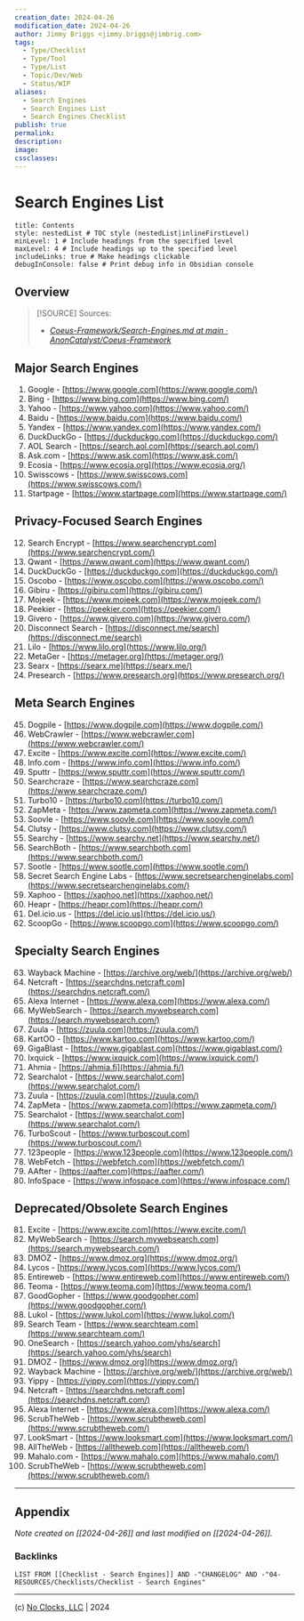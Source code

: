 ```yaml
---
creation_date: 2024-04-26
modification_date: 2024-04-26
author: Jimmy Briggs <jimmy.briggs@jimbrig.com>
tags:
  - Type/Checklist
  - Type/Tool
  - Type/List
  - Topic/Dev/Web
  - Status/WIP
aliases:
  - Search Engines
  - Search Engines List
  - Search Engines Checklist
publish: true
permalink:
description:
image:
cssclasses:
---
```


# Search Engines List

```table-of-contents
title: Contents 
style: nestedList # TOC style (nestedList|inlineFirstLevel)
minLevel: 1 # Include headings from the specified level
maxLevel: 4 # Include headings up to the specified level
includeLinks: true # Make headings clickable
debugInConsole: false # Print debug info in Obsidian console
```

## Overview

> [!SOURCE] Sources:
> - *[Coeus-Framework/Search-Engines.md at main · AnonCatalyst/Coeus-Framework](https://github.com/AnonCatalyst/Coeus-Framework/blob/main/Search-Engines.md)*

## Major Search Engines

1. Google - [https://www.google.com](https://www.google.com/)
2. Bing - [https://www.bing.com](https://www.bing.com/)
3. Yahoo - [https://www.yahoo.com](https://www.yahoo.com/)
4. Baidu - [https://www.baidu.com](https://www.baidu.com/)
5. Yandex - [https://www.yandex.com](https://www.yandex.com/)
6. DuckDuckGo - [https://duckduckgo.com](https://duckduckgo.com/)
7. AOL Search - [https://search.aol.com](https://search.aol.com/)
8. Ask.com - [https://www.ask.com](https://www.ask.com/)
9. Ecosia - [https://www.ecosia.org](https://www.ecosia.org/)
10. Swisscows - [https://www.swisscows.com](https://www.swisscows.com/)
11. Startpage - [https://www.startpage.com](https://www.startpage.com/)

## Privacy-Focused Search Engines

12. Search Encrypt - [https://www.searchencrypt.com](https://www.searchencrypt.com/)
13. Qwant - [https://www.qwant.com](https://www.qwant.com/)
14. DuckDuckGo - [https://duckduckgo.com](https://duckduckgo.com/)
15. Oscobo - [https://www.oscobo.com](https://www.oscobo.com/)
16. Gibiru - [https://gibiru.com](https://gibiru.com/)
17. Mojeek - [https://www.mojeek.com](https://www.mojeek.com/)
18. Peekier - [https://peekier.com](https://peekier.com/)
19. Givero - [https://www.givero.com](https://www.givero.com/)
20. Disconnect Search - [https://disconnect.me/search](https://disconnect.me/search)
21. Lilo - [https://www.lilo.org](https://www.lilo.org/)
22. MetaGer - [https://metager.org](https://metager.org/)
23. Searx - [https://searx.me](https://searx.me/)
24. Presearch - [https://www.presearch.org](https://www.presearch.org/)

## Meta Search Engines

45. Dogpile - [https://www.dogpile.com](https://www.dogpile.com/)
46. WebCrawler - [https://www.webcrawler.com](https://www.webcrawler.com/)
47. Excite - [https://www.excite.com](https://www.excite.com/)
48. Info.com - [https://www.info.com](https://www.info.com/)
49. Sputtr - [https://www.sputtr.com](https://www.sputtr.com/)
50. Searchcraze - [https://www.searchcraze.com](https://www.searchcraze.com/)
51. Turbo10 - [https://turbo10.com](https://turbo10.com/)
52. ZapMeta - [https://www.zapmeta.com](https://www.zapmeta.com/)
53. Soovle - [https://www.soovle.com](https://www.soovle.com/)
54. Clutsy - [https://www.clutsy.com](https://www.clutsy.com/)
55. Searchy - [https://www.searchy.net](https://www.searchy.net/)
56. SearchBoth - [https://www.searchboth.com](https://www.searchboth.com/)
57. Sootle - [https://www.sootle.com](https://www.sootle.com/)
58. Secret Search Engine Labs - [https://www.secretsearchenginelabs.com](https://www.secretsearchenginelabs.com/)
59. Xaphoo - [https://xaphoo.net](https://xaphoo.net/)
60. Heapr - [https://heapr.com](https://heapr.com/)
61. Del.icio.us - [https://del.icio.us](https://del.icio.us/)
62. ScoopGo - [https://www.scoopgo.com](https://www.scoopgo.com/)

## Specialty Search Engines

63. Wayback Machine - [https://archive.org/web/](https://archive.org/web/)
64. Netcraft - [https://searchdns.netcraft.com](https://searchdns.netcraft.com/)
65. Alexa Internet - [https://www.alexa.com](https://www.alexa.com/)
66. MyWebSearch - [https://search.mywebsearch.com](https://search.mywebsearch.com/)
67. Zuula - [https://zuula.com](https://zuula.com/)
68. KartOO - [https://www.kartoo.com](https://www.kartoo.com/)
69. GigaBlast - [https://www.gigablast.com](https://www.gigablast.com/)
70. Ixquick - [https://www.ixquick.com](https://www.ixquick.com/)
71. Ahmia - [https://ahmia.fi](https://ahmia.fi/)
72. Searchalot - [https://www.searchalot.com](https://www.searchalot.com/)
73. Zuula - [https://zuula.com](https://zuula.com/)
74. ZapMeta - [https://www.zapmeta.com](https://www.zapmeta.com/)
75. Searchalot - [https://www.searchalot.com](https://www.searchalot.com/)
76. TurboScout - [https://www.turboscout.com](https://www.turboscout.com/)
77. 123people - [https://www.123people.com](https://www.123people.com/)
78. WebFetch - [https://webfetch.com](https://webfetch.com/)
79. AAfter - [https://aafter.com](https://aafter.com/)
80. InfoSpace - [https://www.infospace.com](https://www.infospace.com/)

## Deprecated/Obsolete Search Engines

81. Excite - [https://www.excite.com](https://www.excite.com/)
82. MyWebSearch - [https://search.mywebsearch.com](https://search.mywebsearch.com/)
83. DMOZ - [https://www.dmoz.org](https://www.dmoz.org/)
84. Lycos - [https://www.lycos.com](https://www.lycos.com/)
85. Entireweb - [https://www.entireweb.com](https://www.entireweb.com/)
86. Teoma - [https://www.teoma.com](https://www.teoma.com/)
87. GoodGopher - [https://www.goodgopher.com](https://www.goodgopher.com/)
88. Lukol - [https://www.lukol.com](https://www.lukol.com/)
89. Search Team - [https://www.searchteam.com](https://www.searchteam.com/)
90. OneSearch - [https://search.yahoo.com/yhs/search](https://search.yahoo.com/yhs/search)
91. DMOZ - [https://www.dmoz.org](https://www.dmoz.org/)
92. Wayback Machine - [https://archive.org/web/](https://archive.org/web/)
93. Yippy - [https://yippy.com](https://yippy.com/)
94. Netcraft - [https://searchdns.netcraft.com](https://searchdns.netcraft.com/)
95. Alexa Internet - [https://www.alexa.com](https://www.alexa.com/)
96. ScrubTheWeb - [https://www.scrubtheweb.com](https://www.scrubtheweb.com/)
97. LookSmart - [https://www.looksmart.com](https://www.looksmart.com/)
98. AllTheWeb - [https://alltheweb.com](https://alltheweb.com/)
99. Mahalo.com - [https://www.mahalo.com](https://www.mahalo.com/)
100. ScrubTheWeb - [https://www.scrubtheweb.com](https://www.scrubtheweb.com/)

***

## Appendix

*Note created on [[2024-04-26]] and last modified on [[2024-04-26]].*

### Backlinks

```dataview
LIST FROM [[Checklist - Search Engines]] AND -"CHANGELOG" AND -"04-RESOURCES/Checklists/Checklist - Search Engines"
```

***

(c) [No Clocks, LLC](https://github.com/noclocks) | 2024
